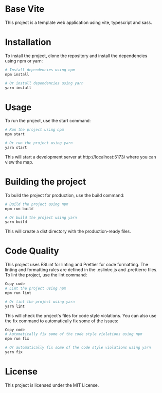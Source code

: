 # Base Vite

This project is a template web application using vite, typescript and sass.

# Installation

To install the project, clone the repository and install the dependencies using npm or yarn:

```sh
# Install dependencies using npm
npm install

# Or install dependencies using yarn
yarn install
```

# Usage

To run the project, use the start command:

```sh
# Run the project using npm
npm start

# Or run the project using yarn
yarn start
```

This will start a development server at http://localhost:5173/ where you can view the map.

# Building the project

To build the project for production, use the build command:

```sh
# Build the project using npm
npm run build

# Or build the project using yarn
yarn build
```

This will create a dist directory with the production-ready files.

# Code Quality

This project uses ESLint for linting and Prettier for code formatting. The linting and formatting rules are defined in the .eslintrc.js and .prettierrc files. To lint the project, use the lint command:

```sh
Copy code
# Lint the project using npm
npm run lint

# Or lint the project using yarn
yarn lint
```

This will check the project's files for code style violations. You can also use the fix command to automatically fix some of the issues:

```sh
Copy code
# Automatically fix some of the code style violations using npm
npm run fix

# Or automatically fix some of the code style violations using yarn
yarn fix
```

# License

This project is licensed under the MIT License.
